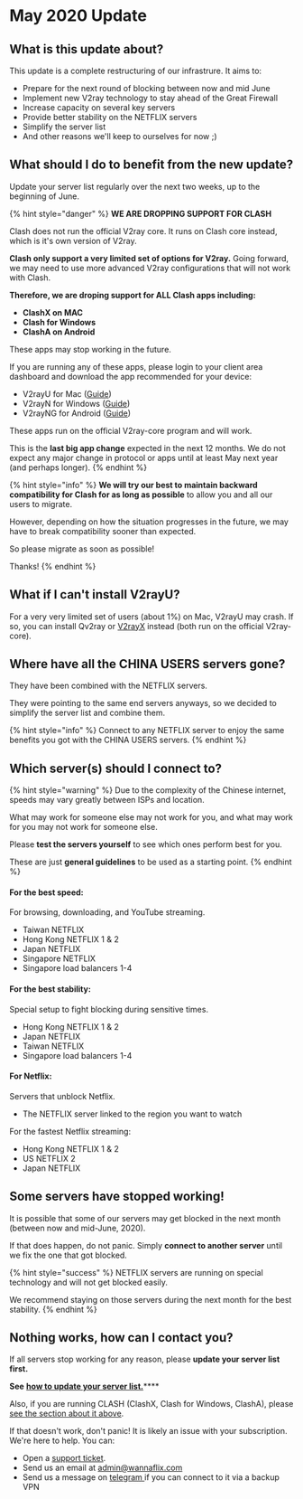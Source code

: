 # May 2020 Update

## What is this update about?

This update is a complete restructuring of our infrastrure. It aims to:

* Prepare for the next round of blocking between now and mid June
* Implement new V2ray technology to stay ahead of the Great Firewall
* Increase capacity on several key servers
* Provide better stability on the NETFLIX servers
* Simplify the server list
* And other reasons we'll keep to ourselves for now ;\)

## What should I do to benefit from the new update?

Update your server list regularly over the next two weeks, up to the beginning of June.

{% hint style="danger" %}
**WE ARE DROPPING SUPPORT FOR CLASH** 

Clash does not run the official V2ray core. It runs on Clash core instead, which is it's own version of V2ray. 

**Clash only support a very limited set of options for V2ray.** Going forward, we may need to use more advanced V2ray configurations that will not work with Clash. 

**Therefore, we are droping support for ALL Clash apps including:**

* **ClashX on MAC**
* **Clash for Windows**
* **ClashA on Android**

These apps may stop working in the future. 

If you are running any of these apps, please login to your client area dashboard and download the app recommended for your device:

* V2rayU for Mac \([Guide](../mac-os/v2ray-shadowsocks/v2rayu.md)\)
* V2rayN for Windows \([Guide](../windows/v2ray-shadowsocks/v2rayn-recommended.md)\)
* V2rayNG for Android \([Guide](../android/v2ray-shadowsocks/v2rayng-recommended.md)\)

These apps run on the official V2ray-core program and will work.

This is the **last big app change** expected in the next 12 months. We do not expect any major change in protocol or apps until at least May next year \(and perhaps longer\).
{% endhint %}

{% hint style="info" %}
**We will try our best to maintain backward compatibility for Clash for as long as possible** to allow you and all our users to migrate.

However, depending on how the situation progresses in the future, we may have to break compatibility sooner than expected.

So please migrate as soon as possible!

Thanks!
{% endhint %}

## What if I can't install V2rayU?

For a very very limited set of users \(about 1%\) on Mac, V2rayU may crash. If so, you can install Qv2ray or [V2rayX](https://github.com/Cenmrev/V2RayX) instead \(both run on the official V2ray-core\).

## Where have all the CHINA USERS servers gone?

They have been combined with the NETFLIX servers.

They were pointing to the same end servers anyways, so we decided to simplify the server list and combine them.

{% hint style="info" %}
Connect to any NETFLIX server to enjoy the same benefits you got with the CHINA USERS servers.
{% endhint %}

## Which server\(s\) should I connect to?

{% hint style="warning" %}
Due to the complexity of the Chinese internet, speeds may vary greatly between ISPs and location.

What may work for someone else may not work for you, and what may work for you may not work for someone else. 

Please **test the servers yourself** to see which ones perform best for you.

These are just **general guidelines** to be used as a starting point.
{% endhint %}

#### For the best speed:

For browsing, downloading, and YouTube streaming.

* Taiwan NETFLIX
* Hong Kong NETFLIX 1 & 2
* Japan NETFLIX
* Singapore NETFLIX
* Singapore load balancers 1-4

#### For the best stability:

Special setup to fight blocking during sensitive times.

* Hong Kong NETFLIX 1 & 2
* Japan NETFLIX
* Taiwan NETFLIX
* Singapore load balancers 1-4

#### For Netflix:

Servers that unblock Netflix.

* The NETFLIX server linked to the region you want to watch

For the fastest Netflix streaming:

* Hong Kong NETFLIX 1 & 2
* US NETFLIX 2
* Japan NETFLIX

## Some servers have stopped working!

It is possible that some of our servers may get blocked in the next month \(between now and mid-June, 2020\). 

If that does happen, do not panic. Simply **connect to another server** until we fix the one that got blocked. 

{% hint style="success" %}
NETFLIX servers are running on special technology and will not get blocked easily. 

We recommend staying on those servers during the next month for the best stability.
{% endhint %}

## Nothing works, how can I contact you?

If all servers stop working for any reason, please **update your server list first.**

**See** [**how to update your server list.**](../faq/updating-the-server-list.md)\*\*\*\*

Also, if you are running CLASH \(ClashX, Clash for Windows, ClashA\), please [see the section about it above](may-2020-update.md#what-should-i-do-to-benefit-from-the-new-update).

If that doesn't work, don't panic! It is likely an issue with your subscription. We're here to help. You can:

* Open a [support ticket](https://wannaflix.net/submitticket.php?step=2&deptid=1).
* Send us an email at admin@wannaflix.com
* Send us a message on [telegram ](https://t.me/wannaflixvpn)if you can connect to it via a backup VPN

